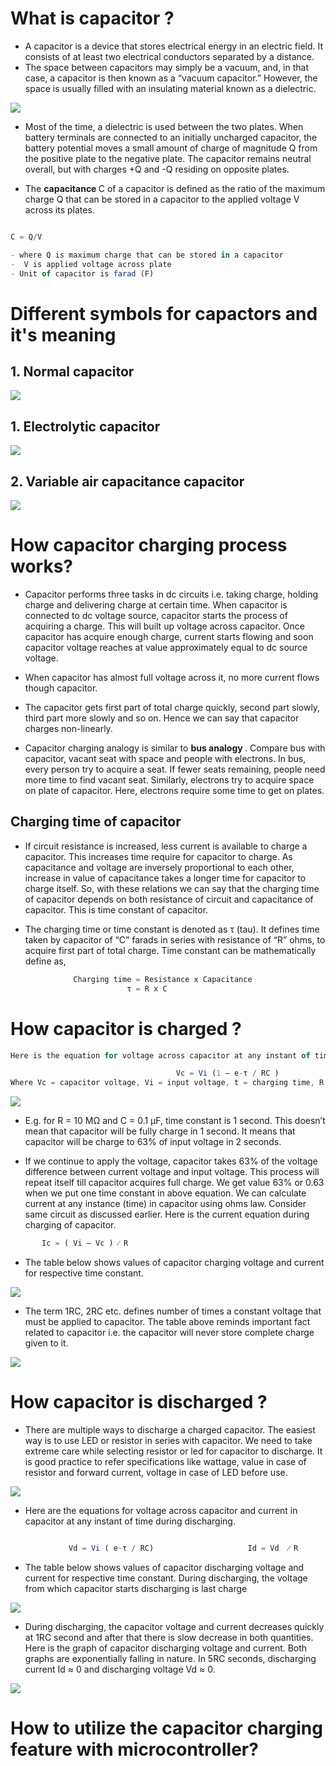 # What is capacitor ? #
- A capacitor is a device that stores electrical energy in an electric field. It consists of at least two electrical conductors separated by a distance.
- The space between capacitors may simply be a vacuum, and, in that case, a capacitor is then known as a “vacuum capacitor.” However, the space is usually filled with an insulating material known as a dielectric.

<img src="img/img1.png"/>

- Most of the time, a dielectric is used between the two plates. When battery terminals are connected to an initially uncharged capacitor, the battery potential moves a small amount of charge of magnitude Q from the positive plate to the negative plate. The capacitor remains neutral overall, but with charges +Q and -Q residing on opposite plates.

- The <b>capacitance </b> C of a capacitor is defined as the ratio of the maximum charge Q that can be stored in a capacitor to the applied voltage V across its plates.

```js

C = Q/V

- where Q is maximum charge that can be stored in a capacitor
-  V is applied voltage across plate
- Unit of capacitor is farad (F)

```

# Different symbols for capactors and it's meaning #
## 1. Normal capacitor ##
<img src="img/img4.png"/>

## 1. Electrolytic capacitor ##
<img src="img/img2.png"/>


## 2. Variable air capacitance capacitor ##
<img src="img/img3.png"/>

# How capacitor charging process works? #
- Capacitor performs three tasks in dc circuits i.e. taking charge, holding charge and delivering charge at certain time. When capacitor is connected to dc voltage source, capacitor starts the process of acquiring a charge. This will built up voltage across capacitor. Once capacitor has acquire enough charge, current starts flowing and soon capacitor voltage reaches at value approximately equal to dc source voltage.

- When capacitor has almost full voltage across it, no more current flows though capacitor.

-  The capacitor gets first part of total charge quickly, second part slowly, third part more slowly and so on. Hence we can say that capacitor charges non-linearly.

- Capacitor charging analogy is similar to <b>bus analogy </b>. Compare bus with capacitor, vacant seat with space and people with electrons. In bus, every person try to acquire a seat. If fewer seats remaining, people need more time to find vacant seat. Similarly, electrons try to acquire space on plate of capacitor. Here, electrons require some time to get on plates. 

## Charging time of capacitor ##
- If circuit resistance is increased, less current is available to charge a capacitor. This increases time require for capacitor to charge. As capacitance and voltage are inversely proportional to each other, increase in value of capacitance takes a longer time for capacitor to charge itself. So, with these relations we can say that the charging time of capacitor depends on both resistance of circuit and capacitance of capacitor. This is time constant of capacitor. 

- The charging time or time constant is denoted as τ (tau). It defines time taken by capacitor of “C” farads in series with resistance of “R” ohms, to acquire first part of total charge. Time constant can be mathematically define as,

```js
              Charging time = Resistance x Capacitance
                          τ = R x C
```

# How capacitor is charged ? #
```js
Here is the equation for voltage across capacitor at any instant of time during charging.

                                     Vc = Vi (1 – e-τ / RC )
Where Vc = capacitor voltage, Vi = input voltage, t = charging time, R = resistance, C = capacitance 
```
<img src="img/img5.gif"/>

- E.g. for R = 10 MΩ and C = 0.1 µF, time constant is 1 second. This doesn’t mean that capacitor will be fully charge in 1 second. It means that capacitor will be charge to 63% of input voltage in 2 seconds. 

- If we continue to apply the voltage, capacitor takes 63% of the voltage difference between current voltage and input voltage. This process will repeat itself till capacitor acquires full charge. We get value 63% or 0.63 when we put one time constant in above equation. We can calculate current at any instance (time) in capacitor using ohms law. Consider same circuit as discussed earlier. Here is the current equation during charging of capacitor.

```js
       Ic = ( Vi – Vc ) ⁄ R
```
- The table below shows values of capacitor charging voltage and current for respective time constant.

<img src="img/img6.png"/>

- The term 1RC, 2RC etc. defines number of times a constant voltage that must be applied to capacitor. The table above reminds important fact related to capacitor i.e. the capacitor will never store complete charge given to it.

<img src="img/img7.png"/>

# How capacitor is discharged ? 
- There are multiple ways to discharge a charged capacitor. The easiest way is to use LED or resistor in series with capacitor. We need to take extreme care while selecting resistor or led for capacitor to discharge. It is good practice to refer specifications like wattage, value in case of resistor and forward current, voltage in case of LED before use. 

<img src="img/img8.gif"/>

- Here are the equations for voltage across capacitor and current in capacitor at any instant of time during discharging.

```js

             Vd = Vi ( e-τ / RC)                     Id = Vd  ⁄ R
```
- The table below shows values of capacitor discharging voltage and current for respective time constant. During discharging, the voltage from which capacitor starts discharging is last charge

<img src="img/img9.png"/>

- During discharging, the capacitor voltage and current decreases quickly at 1RC second and after that there is slow decrease in both quantities. Here is the graph of capacitor discharging voltage and current. Both graphs are exponentially falling in nature. In 5RC seconds, discharging current Id ≈ 0 and discharging voltage Vd ≈ 0.

<img src="img/img10.png"/>

# How to utilize the capacitor charging feature with microcontroller? #